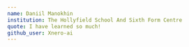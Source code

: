 ```yaml
---
name: Daniil Manokhin
institution: The Hollyfield School And Sixth Form Centre
quote: I have learned so much!
github_user: Xnero-ai
---
```

